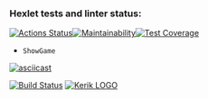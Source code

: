 ### Hexlet tests and linter status:
[![Actions Status](https://github.com/Hellrek/frontend-project-lvl1/workflows/hexlet-check/badge.svg)](https://github.com/Hellrek/frontend-project-lvl1/actions)[![Maintainability](https://api.codeclimate.com/v1/badges/a99a88d28ad37a79dbf6/maintainability)](https://codeclimate.com/github/codeclimate/codeclimate/maintainability)[![Test Coverage](https://api.codeclimate.com/v1/badges/a99a88d28ad37a79dbf6/test_coverage)](https://codeclimate.com/github/codeclimate/codeclimate/test_coverage)

-   `ShowGame`  

[![asciicast](https://asciinema.org/a/cecHHXgK8UhzaIt7QUb9n0SOs.svg)](https://asciinema.org/a/cecHHXgK8UhzaIt7QUb9n0SOs)

[![Build Status](https://app.travis-ci.com/Hellrek/frontend-project-lvl1.svg?branch=main)](https://app.travis-ci.com/Hellrek/frontend-project-lvl1)
[![Kerik LOGO](https://i.pinimg.com/236x/b1/7f/81/b17f81d0f2376021e4919513fd541053--star-logo-logo-s.jpg)](https://ru.hexlet.io/u/kerik)